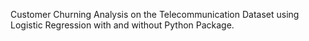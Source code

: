 Customer Churning  Analysis on the Telecommunication Dataset using Logistic Regression with and without Python Package.
